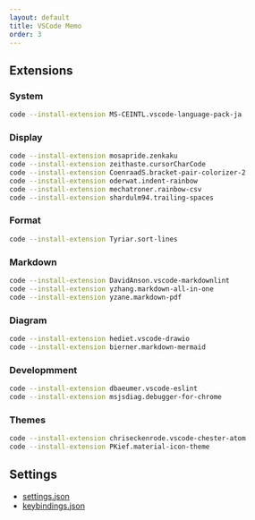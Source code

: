 ```yaml
---
layout: default
title: VSCode Memo
order: 3
---
```

## Extensions

### System

```sh
code --install-extension MS-CEINTL.vscode-language-pack-ja
```

### Display

```sh
code --install-extension mosapride.zenkaku
code --install-extension zeithaste.cursorCharCode
code --install-extension CoenraadS.bracket-pair-colorizer-2
code --install-extension oderwat.indent-rainbow
code --install-extension mechatroner.rainbow-csv
code --install-extension shardulm94.trailing-spaces
```

### Format

```sh
code --install-extension Tyriar.sort-lines
```

### Markdown

```sh
code --install-extension DavidAnson.vscode-markdownlint
code --install-extension yzhang.markdown-all-in-one
code --install-extension yzane.markdown-pdf
```

### Diagram

```sh
code --install-extension hediet.vscode-drawio
code --install-extension bierner.markdown-mermaid
```

### Developmment

```sh
code --install-extension dbaeumer.vscode-eslint
code --install-extension msjsdiag.debugger-for-chrome
```

### Themes

```sh
code --install-extension chriseckenrode.vscode-chester-atom
code --install-extension PKief.material-icon-theme
```

## Settings

- [settings.json](User/settings.json)
- [keybindings.json](User/keybindings.json)
